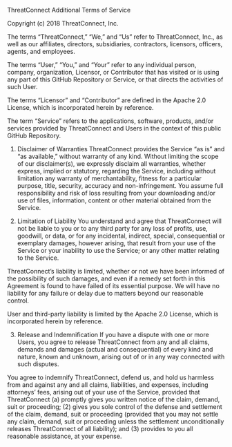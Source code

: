 ThreatConnect Additional Terms of Service

Copyright (c) 2018 ThreatConnect, Inc.

The terms “ThreatConnect,” “We,” and “Us” refer to ThreatConnect, Inc., as well as our affiliates, directors, subsidiaries, contractors, licensors, officers, agents, and employees.

The terms “User,” “You,” and “Your” refer to any individual person, company, organization, Licensor, or Contributor that has visited or is using any part of this GitHub Repository or Service, or that directs the activities of such User.

The terms “Licensor” and “Contributor” are defined in the Apache 2.0 License, which is incorporated herein by reference.

The term “Service” refers to the applications, software, products, and/or services provided by ThreatConnect and Users in the context of this public GitHub Repository.

1. Disclaimer of Warranties
ThreatConnect provides the Service “as is” and “as available,” without warranty of any kind. Without limiting the scope of our disclaimer(s), we expressly disclaim all warranties, whether express, implied or statutory, regarding the Service, including without limitation any warranty of merchantability, fitness for a particular purpose, title, security, accuracy and non-infringement. You assume full responsibility and risk of loss resulting from your downloading and/or use of files, information, content or other material obtained from the Service.

2. Limitation of Liability
You understand and agree that ThreatConnect will not be liable to you or to any third party for any loss of profits, use, goodwill, or data, or for any incidental, indirect, special, consequential or exemplary damages, however arising, that result from your use of the Service or your inability to use the Service; or any other matter relating to the Service.

ThreatConnect’s liability is limited, whether or not we have been informed of the possibility of such damages, and even if a remedy set forth in this Agreement is found to have failed of its essential purpose. We will have no liability for any failure or delay due to matters beyond our reasonable control.

User and third-party liability is limited by the Apache 2.0 License, which is incorporated herein by reference.

3. Release and Indemnification
If you have a dispute with one or more Users, you agree to release ThreatConnect from any and all claims, demands and damages (actual and consequential) of every kind and nature, known and unknown, arising out of or in any way connected with such disputes.

You agree to indemnify ThreatConnect, defend us, and hold us harmless from and against any and all claims, liabilities, and expenses, including attorneys’ fees, arising out of your use of the Service, provided that ThreatConnect (a) promptly gives you written notice of the claim, demand, suit or proceeding; (2) gives you sole control of the defense and settlement of the claim, demand, suit or proceeding (provided that you may not settle any claim, demand, suit or proceeding unless the settlement unconditionally releases ThreatConnect of all liability); and (3) provides to you all reasonable assistance, at your expense.